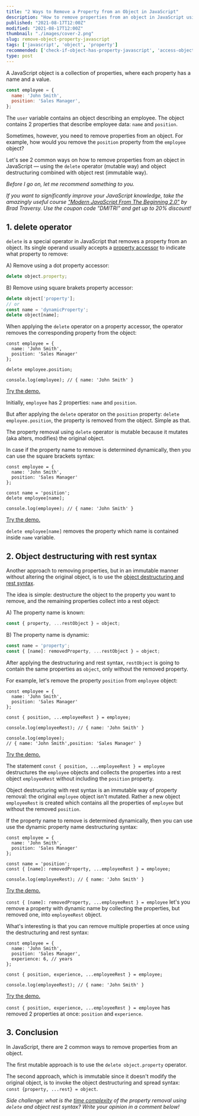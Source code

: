 ```yaml
---
title: "2 Ways to Remove a Property from an Object in JavaScript"
description: "How to remove properties from an object in JavaScript using the delete operator or object destructuring with rest syntax."
published: "2021-08-17T12:00Z"
modified: "2021-08-17T12:00Z"
thumbnail: "./images/cover-2.png"
slug: remove-object-property-javascript
tags: ['javascript', 'object', 'property']
recommended: ['check-if-object-has-property-javascript', 'access-object-properties-javascript']
type: post
---
```


A JavaScript object is a collection of properties, where each property has a name and a value.  

```javascript
const employee = {
  name: 'John Smith',
  position: 'Sales Manager',
};
```

The `user` variable contains an object describing an employee. The object contains 2 properties that
describe employee data: `name` and `position`.  

Sometimes, however, you need to remove properties from an object. For example, how would you remove the `position` property from the
`employee` object?  

Let's see 2 common ways on how to remove properties from an object in JavaScript &mdash; using the `delete` operator (mutable way) and object destructuring combined with object rest (immutable way).  

*Before I go on, let me recommend something to you.* 

*If you want to significantly improve your JavaScript knowledge, take the  amazingly useful course ["Modern JavaScript From The Beginning 2.0"](https://www.traversymedia.com/a/2147528886/FqXWyazh) by Brad Traversy. Use the coupon code "DMITRI" and get up to 20% discount!*

## 1. delete operator

`delete` is a special operator in JavaScript that removes a property from an object. Its single operand usually accepts a [property accessor](https://developer.mozilla.org/en-US/docs/Web/JavaScript/Reference/Operators/Property_accessors) to indicate what property to remove:

A) Remove using a dot property accessor:
```javascript
delete object.property;
```

B) Remove using square brakets property accessor:
```javascript
delete object['property'];
// or
const name = 'dynamicProperty';
delete object[name];
```

When applying the `delete` operator on a property accessor, the operator removes the corresponding property from the object:

```javascript{5}
const employee = {
  name: 'John Smith',
  position: 'Sales Manager'
};

delete employee.position;

console.log(employee); // { name: 'John Smith' }
```

[Try the demo.](https://codesandbox.io/s/delete-cop3o?file=/src/index.js)

Initially, `employee` has 2 properties: `name` and `position`. 

But after applying the `delete` operator on the `position` property: `delete employee.position`, the property is removed from the object. Simple as that.  

The property removal using `delete` operator is mutable because it mutates (aka alters, modifies) the original object. 

In case if the property name to remove is determined dynamically, then you can use the square brackets syntax:

```javascript{6}
const employee = {
  name: 'John Smith',
  position: 'Sales Manager'
};

const name = 'position';
delete employee[name];

console.log(employee); // { name: 'John Smith' }
```

[Try the demo.](https://codesandbox.io/s/delete-dynamic-9k03s?file=/src/index.js)

`delete employee[name]` removes the property which name is contained inside `name` variable.  

## 2. Object destructuring with rest syntax

Another approach to removing properties, but in an immutable manner without altering the original object, is to use the [object destructuring and rest syntax](/javascript-object-destructuring/#8-rest-object-after-destructuring).  

The idea is simple: destructure the object to the property you want to remove, and the remaining properties collect into a rest object:

A) The property name is known:
```javascript
const { property, ...restObject } = object;
```

B) The property name is dynamic:
```javascript
const name = 'property';
const { [name]: removedProperty, ...restObject } = object;
```

After applying the destructuring and rest syntax, `restObject` is going to contain the same properties as `object`, only without the removed property.  

For example, let's remove the property `position` from `employee` object:

```javascript{5}
const employee = {
  name: 'John Smith',
  position: 'Sales Manager'
};

const { position, ...employeeRest } = employee;

console.log(employeeRest); // { name: 'John Smith' }

console.log(employee); 
// { name: 'John Smith',position: 'Sales Manager' }
```

[Try the demo.](https://codesandbox.io/s/destructuring-rest-uh68c?file=/src/index.js)

The statement `const { position, ...employeeRest } = employee` destructures the `employee` objects and collects the properties into a rest object `employeeRest` without including the `position` property. 

Object destructuring with rest syntax is an immutable way of property removal: the original `employee` object isn't mutated. Rather a new object `employeeRest` is created which contains all the properties of `employee` but without the removed `position`.  

If the property name to remove is determined dynamically, then you can use use the dynamic property name destructuring syntax:

```javascript{6}
const employee = {
  name: 'John Smith',
  position: 'Sales Manager'
};

const name = 'position';
const { [name]: removedProperty, ...employeeRest } = employee;

console.log(employeeRest); // { name: 'John Smith' }
```

[Try the demo.](https://codesandbox.io/s/destructuring-rest-dynamic-m4jgf)

`const { [name]: removedProperty, ...employeeRest } = employee` let's you remove a property with dynamic name by collecting the properties, but removed one, into `employeeRest` object.  

What's interesting is that you can remove multiple properties at once using the destructuring and rest syntax:

```javascript{6}
const employee = {
  name: 'John Smith',
  position: 'Sales Manager',
  experience: 6, // years
};

const { position, experience, ...employeeRest } = employee;

console.log(employeeRest); // { name: 'John Smith' }
```

[Try the demo.](https://codesandbox.io/s/destructuring-rest-multiple-i73ki?file=/src/index.js)

`const { position, experience, ...employeeRest } = employee` has removed 2 properties at once: `position` and `experience`.  

## 3. Conclusion

In JavaScript, there are 2 common ways to remove properties from an object.  

The first mutable approach is to use the `delete object.property` operator.  

The second approach, which is immutable since it doesn't modify the original object, is to invoke the object destructuring and spread syntax:  `const {property, ...rest} = object`.  

*Side challenge: what is the [time complexity](https://en.wikipedia.org/wiki/Time_complexity) of the property removal using `delete` and object rest syntax? Write your opinion in a comment below!*
